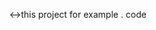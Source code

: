 this project for example .
code<->
<!DOCTYPE html>
<html lang="fa" dir="rtl">
<head>
    <meta charset="UTF-8">
    <meta name="viewport" content="width=device-width, initial-scale=1.0">
    <title>پنل VPN - خرید و مدیریت</title>
    <script src="https://cdn.tailwindcss.com"></script>
    <style>
        @import url('https://fonts.googleapis.com/css2?family=Vazirmatn:wght@300;400;500;600;700&display=swap');

        * {
            font-family: 'Vazirmatn', sans-serif;
        }

        .gradient-bg {
            background: linear-gradient(135deg, #667eea 0%, #764ba2 100%);
        }

        .card-hover {
            transition: all 0.3s ease;
        }

        .card-hover:hover {
            transform: translateY(-5px);
            box-shadow: 0 20px 40px rgba(0,0,0,0.1);
        }

        .pulse-animation {
            animation: pulse 2s infinite;
        }

        @keyframes pulse {
            0%, 100% { opacity: 1; }
            50% { opacity: 0.7; }
        }

        .page {
            display: none;
        }

        .page.active {
            display: block;
        }

        .form-input {
            transition: all 0.3s ease;
        }

        .form-input:focus {
            transform: translateY(-2px);
            box-shadow: 0 8px 25px rgba(102, 126, 234, 0.3);
        }

        .payment-method {
            transition: all 0.3s ease;
        }

        .payment-method:hover {
            transform: translateY(-2px);
        }

        .payment-method.selected {
            border-color: #8b5cf6;
            background-color: rgba(139, 92, 246, 0.1);
        }
    </style>
</head>
<body class="bg-gray-900 text-white">
    <!-- Header -->
    <header class="gradient-bg shadow-lg">
        <div class="container mx-auto px-4 py-4">
            <div class="flex justify-between items-center">
                <div class="flex items-center space-x-4 space-x-reverse">
                    <div class="w-10 h-10 bg-white rounded-full flex items-center justify-center cursor-pointer" onclick="showPage('home')">
                        <span class="text-purple-600 font-bold text-xl">V</span>
                    </div>
                    <h1 class="text-2xl font-bold cursor-pointer" onclick="showPage('home')">پنل VPN</h1>
                </div>
                <div class="flex items-center space-x-4 space-x-reverse">
                    <div class="relative">
                        <button onclick="showPage('cart')" class="bg-white bg-opacity-20 p-2 rounded-lg hover:bg-opacity-30 transition-all">
                            🛒 سبد خرید (<span id="cartCount">0</span>)
                        </button>
                    </div>
                    <div id="authButtons">
                        <button onclick="showPage('login')" class="bg-white bg-opacity-20 px-4 py-2 rounded-lg hover:bg-opacity-30 transition-all ml-2">
                            ورود
                        </button>
                        <button onclick="showPage('register')" class="bg-white bg-opacity-20 px-4 py-2 rounded-lg hover:bg-opacity-30 transition-all">
                            ثبت نام
                        </button>
                    </div>
                    <div id="userMenu" class="hidden">
                        <button class="bg-white bg-opacity-20 px-4 py-2 rounded-lg hover:bg-opacity-30 transition-all">
                            <span id="userName">کاربر</span> 👤
                        </button>
                    </div>
                </div>
            </div>
        </div>
    </header>

    <!-- Home Page -->
    <div id="homePage" class="page active">
        <main class="container mx-auto px-4 py-8">
            <!-- Dashboard Stats -->
            <div class="grid grid-cols-1 md:grid-cols-4 gap-6 mb-8">
                <div class="bg-gray-800 rounded-xl p-6 text-center">
                    <div class="text-3xl mb-2">🌐</div>
                    <h3 class="text-lg font-semibold mb-1">اتصال فعال</h3>
                    <p class="text-green-400 font-bold">متصل</p>
                </div>
                <div class="bg-gray-800 rounded-xl p-6 text-center">
                    <div class="text-3xl mb-2">📊</div>
                    <h3 class="text-lg font-semibold mb-1">مصرف امروز</h3>
                    <p class="text-blue-400 font-bold">2.3 GB</p>
                </div>
                <div class="bg-gray-800 rounded-xl p-6 text-center">
                    <div class="text-3xl mb-2">⏱️</div>
                    <h3 class="text-lg font-semibold mb-1">زمان باقیمانده</h3>
                    <p class="text-yellow-400 font-bold">15 روز</p>
                </div>
                <div class="bg-gray-800 rounded-xl p-6 text-center">
                    <div class="text-3xl mb-2">🚀</div>
                    <h3 class="text-lg font-semibold mb-1">سرعت</h3>
                    <p class="text-purple-400 font-bold">45 Mbps</p>
                </div>
            </div>

            <!-- VPN Packages -->
            <section class="mb-12">
                <h2 class="text-3xl font-bold text-center mb-8">پکیج‌های VPN</h2>
                <div class="grid grid-cols-1 md:grid-cols-3 gap-8">
                    <!-- Basic Package -->
                    <div class="bg-gray-800 rounded-xl p-6 card-hover border border-gray-700">
                        <div class="text-center mb-6">
                            <h3 class="text-xl font-bold mb-2">پکیج پایه</h3>
                            <div class="text-4xl font-bold text-blue-400 mb-2">50,000 تومان</div>
                            <p class="text-gray-400">ماهانه</p>
                        </div>
                        <ul class="space-y-3 mb-6">
                            <li class="flex items-center">
                                <span class="text-green-400 ml-2">✓</span>
                                حجم 30 گیگابایت
                            </li>
                            <li class="flex items-center">
                                <span class="text-green-400 ml-2">✓</span>
                                5 دستگاه همزمان
                            </li>
                            <li class="flex items-center">
                                <span class="text-green-400 ml-2">✓</span>
                                سرورهای ایران و ترکیه
                            </li>
                            <li class="flex items-center">
                                <span class="text-green-400 ml-2">✓</span>
                                پشتیبانی 24/7
                            </li>
                        </ul>
                        <button onclick="addToCart('basic', 50000, '30GB')" class="w-full bg-blue-600 hover:bg-blue-700 py-3 rounded-lg font-semibold transition-all">
                            افزودن به سبد خرید
                        </button>
                    </div>

                    <!-- Premium Package -->
                    <div class="bg-gray-800 rounded-xl p-6 card-hover border-2 border-purple-500 relative">
                        <div class="absolute -top-3 left-1/2 transform -translate-x-1/2">
                            <span class="bg-purple-500 text-white px-4 py-1 rounded-full text-sm font-semibold">محبوب</span>
                        </div>
                        <div class="text-center mb-6">
                            <h3 class="text-xl font-bold mb-2">پکیج پریمیوم</h3>
                            <div class="text-4xl font-bold text-purple-400 mb-2">120,000 تومان</div>
                            <p class="text-gray-400">ماهانه</p>
                        </div>
                        <ul class="space-y-3 mb-6">
                            <li class="flex items-center">
                                <span class="text-green-400 ml-2">✓</span>
                                حجم 100 گیگابایت
                            </li>
                            <li class="flex items-center">
                                <span class="text-green-400 ml-2">✓</span>
                                10 دستگاه همزمان
                            </li>
                            <li class="flex items-center">
                                <span class="text-green-400 ml-2">✓</span>
                                تمام سرورهای جهان
                            </li>
                            <li class="flex items-center">
                                <span class="text-green-400 ml-2">✓</span>
                                پشتیبانی اولویت‌دار
                            </li>
                        </ul>
                        <button onclick="addToCart('premium', 120000, '100GB')" class="w-full bg-purple-600 hover:bg-purple-700 py-3 rounded-lg font-semibold transition-all">
                            افزودن به سبد خرید
                        </button>
                    </div>

                    <!-- Ultimate Package -->
                    <div class="bg-gray-800 rounded-xl p-6 card-hover border border-gray-700">
                        <div class="text-center mb-6">
                            <h3 class="text-xl font-bold mb-2">پکیج نامحدود</h3>
                            <div class="text-4xl font-bold text-gold-400 mb-2">200,000 تومان</div>
                            <p class="text-gray-400">ماهانه</p>
                        </div>
                        <ul class="space-y-3 mb-6">
                            <li class="flex items-center">
                                <span class="text-green-400 ml-2">✓</span>
                                حجم نامحدود
                            </li>
                            <li class="flex items-center">
                                <span class="text-green-400 ml-2">✓</span>
                                دستگاه نامحدود
                            </li>
                            <li class="flex items-center">
                                <span class="text-green-400 ml-2">✓</span>
                                تمام سرورها + اختصاصی
                            </li>
                            <li class="flex items-center">
                                <span class="text-green-400 ml-2">✓</span>
                                مدیر اختصاصی
                            </li>
                        </ul>
                        <button onclick="addToCart('ultimate', 200000, 'نامحدود')" class="w-full bg-yellow-600 hover:bg-yellow-700 py-3 rounded-lg font-semibold transition-all">
                            افزودن به سبد خرید
                        </button>
                    </div>
                </div>
            </section>

            <!-- Server Status -->
            <section class="mb-12">
                <h2 class="text-2xl font-bold mb-6">وضعیت سرورها</h2>
                <div class="grid grid-cols-1 md:grid-cols-2 lg:grid-cols-4 gap-4">
                    <div class="bg-gray-800 rounded-lg p-4 flex items-center justify-between">
                        <div>
                            <h4 class="font-semibold">ایران (تهران)</h4>
                            <p class="text-sm text-gray-400">Ping: 12ms</p>
                        </div>
                        <div class="w-3 h-3 bg-green-400 rounded-full pulse-animation"></div>
                    </div>
                    <div class="bg-gray-800 rounded-lg p-4 flex items-center justify-between">
                        <div>
                            <h4 class="font-semibold">ترکیه (استانبول)</h4>
                            <p class="text-sm text-gray-400">Ping: 45ms</p>
                        </div>
                        <div class="w-3 h-3 bg-green-400 rounded-full pulse-animation"></div>
                    </div>
                    <div class="bg-gray-800 rounded-lg p-4 flex items-center justify-between">
                        <div>
                            <h4 class="font-semibold">آلمان (فرانکفورت)</h4>
                            <p class="text-sm text-gray-400">Ping: 78ms</p>
                        </div>
                        <div class="w-3 h-3 bg-yellow-400 rounded-full pulse-animation"></div>
                    </div>
                    <div class="bg-gray-800 rounded-lg p-4 flex items-center justify-between">
                        <div>
                            <h4 class="font-semibold">آمریکا (نیویورک)</h4>
                            <p class="text-sm text-gray-400">Ping: 156ms</p>
                        </div>
                        <div class="w-3 h-3 bg-green-400 rounded-full pulse-animation"></div>
                    </div>
                </div>
            </section>
        </main>
    </div>

    <!-- Register Page -->
    <div id="registerPage" class="page">
        <div class="min-h-screen flex items-center justify-center py-12 px-4">
            <div class="max-w-md w-full">
                <div class="bg-gray-800 rounded-xl shadow-2xl p-8">
                    <div class="text-center mb-8">
                        <div class="w-16 h-16 bg-purple-600 rounded-full flex items-center justify-center mx-auto mb-4">
                            <span class="text-white font-bold text-2xl">V</span>
                        </div>
                        <h2 class="text-3xl font-bold">ثبت نام</h2>
                        <p class="text-gray-400 mt-2">حساب کاربری جدید ایجاد کنید</p>
                    </div>

                    <form id="registerForm" class="space-y-6">
                        <div>
                            <label class="block text-sm font-medium mb-2">نام و نام خانوادگی</label>
                            <input type="text" id="fullName" required class="form-input w-full p-4 bg-gray-700 rounded-lg border border-gray-600 focus:border-purple-500 focus:outline-none" placeholder="نام کامل خود را وارد کنید">
                        </div>

                        <div>
                            <label class="block text-sm font-medium mb-2">شماره موبایل</label>
                            <input type="tel" id="phone" required class="form-input w-full p-4 bg-gray-700 rounded-lg border border-gray-600 focus:border-purple-500 focus:outline-none" placeholder="09123456789">
                        </div>

                        <div>
                            <label class="block text-sm font-medium mb-2">ایمیل</label>
                            <input type="email" id="email" required class="form-input w-full p-4 bg-gray-700 rounded-lg border border-gray-600 focus:border-purple-500 focus:outline-none" placeholder="example@email.com">
                        </div>

                        <div>
                            <label class="block text-sm font-medium mb-2">رمز عبور</label>
                            <input type="password" id="password" required class="form-input w-full p-4 bg-gray-700 rounded-lg border border-gray-600 focus:border-purple-500 focus:outline-none" placeholder="حداقل 8 کاراکتر">
                        </div>

                        <div>
                            <label class="block text-sm font-medium mb-2">تکرار رمز عبور</label>
                            <input type="password" id="confirmPassword" required class="form-input w-full p-4 bg-gray-700 rounded-lg border border-gray-600 focus:border-purple-500 focus:outline-none" placeholder="رمز عبور را مجدداً وارد کنید">
                        </div>

                        <div class="flex items-center">
                            <input type="checkbox" id="terms" required class="ml-2 w-4 h-4 text-purple-600 bg-gray-700 border-gray-600 rounded focus:ring-purple-500">
                            <label for="terms" class="text-sm text-gray-300">
                                با <a href="#" class="text-purple-400 hover:text-purple-300">قوانین و مقررات</a> موافقم
                            </label>
                        </div>

                        <button type="submit" class="w-full bg-purple-600 hover:bg-purple-700 py-4 rounded-lg font-semibold transition-all transform hover:scale-105">
                            ثبت نام
                        </button>
                    </form>

                    <div class="mt-6 text-center">
                        <p class="text-gray-400">
                            قبلاً حساب دارید؟
                            <button onclick="showPage('login')" class="text-purple-400 hover:text-purple-300 font-semibold">
                                وارد شوید
                            </button>
                        </p>
                    </div>
                </div>
            </div>
        </div>
    </div>

    <!-- Login Page -->
    <div id="loginPage" class="page">
        <div class="min-h-screen flex items-center justify-center py-12 px-4">
            <div class="max-w-md w-full">
                <div class="bg-gray-800 rounded-xl shadow-2xl p-8">
                    <div class="text-center mb-8">
                        <div class="w-16 h-16 bg-purple-600 rounded-full flex items-center justify-center mx-auto mb-4">
                            <span class="text-white font-bold text-2xl">V</span>
                        </div>
                        <h2 class="text-3xl font-bold">ورود</h2>
                        <p class="text-gray-400 mt-2">به حساب کاربری خود وارد شوید</p>
                    </div>

                    <form id="loginForm" class="space-y-6">
                        <div>
                            <label class="block text-sm font-medium mb-2">ایمیل یا شماره موبایل</label>
                            <input type="text" id="loginEmail" required class="form-input w-full p-4 bg-gray-700 rounded-lg border border-gray-600 focus:border-purple-500 focus:outline-none" placeholder="ایمیل یا شماره موبایل">
                        </div>

                        <div>
                            <label class="block text-sm font-medium mb-2">رمز عبور</label>
                            <input type="password" id="loginPassword" required class="form-input w-full p-4 bg-gray-700 rounded-lg border border-gray-600 focus:border-purple-500 focus:outline-none" placeholder="رمز عبور">
                        </div>

                        <div class="flex items-center justify-between">
                            <label class="flex items-center">
                                <input type="checkbox" class="ml-2 w-4 h-4 text-purple-600 bg-gray-700 border-gray-600 rounded focus:ring-purple-500">
                                <span class="text-sm text-gray-300">مرا به خاطر بسپار</span>
                            </label>
                            <a href="#" class="text-sm text-purple-400 hover:text-purple-300">فراموشی رمز عبور؟</a>
                        </div>

                        <button type="submit" class="w-full bg-purple-600 hover:bg-purple-700 py-4 rounded-lg font-semibold transition-all transform hover:scale-105">
                            ورود
                        </button>
                    </form>

                    <div class="mt-6 text-center">
                        <p class="text-gray-400">
                            حساب ندارید؟
                            <button onclick="showPage('register')" class="text-purple-400 hover:text-purple-300 font-semibold">
                                ثبت نام کنید
                            </button>
                        </p>
                    </div>
                </div>
            </div>
        </div>
    </div>

    <!-- Cart Page -->
    <div id="cartPage" class="page">
        <div class="container mx-auto px-4 py-8">
            <div class="max-w-4xl mx-auto">
                <div class="flex items-center mb-8">
                    <button onclick="showPage('home')" class="bg-gray-700 hover:bg-gray-600 p-2 rounded-lg ml-4 transition-all">
                        ← بازگشت
                    </button>
                    <h1 class="text-3xl font-bold">سبد خرید</h1>
                </div>

                <div class="grid grid-cols-1 lg:grid-cols-3 gap-8">
                    <!-- Cart Items -->
                    <div class="lg:col-span-2">
                        <div class="bg-gray-800 rounded-xl p-6">
                            <h2 class="text-xl font-bold mb-6">آیتم‌های سبد خرید</h2>
                            <div id="cartItemsList" class="space-y-4">
                                <!-- Cart items will be populated here -->
                            </div>
                        </div>
                    </div>

                    <!-- Order Summary -->
                    <div class="lg:col-span-1">
                        <div class="bg-gray-800 rounded-xl p-6 sticky top-4">
                            <h3 class="text-xl font-bold mb-6">خلاصه سفارش</h3>

                            <div class="space-y-4 mb-6">
                                <div class="flex justify-between">
                                    <span>جمع کل:</span>
                                    <span id="subtotal">0 تومان</span>
                                </div>
                                <div class="flex justify-between">
                                    <span>تخفیف:</span>
                                    <span class="text-green-400" id="discountAmount">0 تومان</span>
                                </div>
                                <div class="border-t border-gray-700 pt-4">
                                    <div class="flex justify-between text-xl font-bold">
                                        <span>مبلغ نهایی:</span>
                                        <span id="finalTotal" class="text-green-400">0 تومان</span>
                                    </div>
                                </div>
                            </div>

                            <div class="space-y-3">
                                <input type="text" id="discountCode" placeholder="کد تخفیف" class="w-full p-3 bg-gray-700 rounded-lg border border-gray-600 focus:border-purple-500 focus:outline-none">
                                <button onclick="applyDiscount()" class="w-full bg-gray-600 hover:bg-gray-500 py-2 rounded-lg transition-all">
                                    اعمال کد تخفیف
                                </button>
                            </div>

                            <button onclick="proceedToPayment()" class="w-full mt-6 bg-green-600 hover:bg-green-700 py-4 rounded-lg font-semibold transition-all transform hover:scale-105">
                                ادامه پرداخت
                            </button>
                        </div>
                    </div>
                </div>
            </div>
        </div>
    </div>

    <!-- Payment Page -->
    <div id="paymentPage" class="page">
        <div class="container mx-auto px-4 py-8">
            <div class="max-w-4xl mx-auto">
                <!-- Header -->
                <div class="flex items-center mb-8">
                    <button onclick="showPage('cart')" class="bg-gray-700 hover:bg-gray-600 p-2 rounded-lg ml-4 transition-all">
                        ← بازگشت به سبد خرید
                    </button>
                    <h1 class="text-3xl font-bold">پرداخت</h1>
                </div>

                <!-- Progress Steps -->
                <div class="flex items-center justify-center mb-8">
                    <div class="flex items-center space-x-4 space-x-reverse">
                        <div class="flex items-center">
                            <div class="w-8 h-8 bg-green-500 rounded-full flex items-center justify-center text-white font-bold">✓</div>
                            <span class="mr-2 text-green-400">سبد خرید</span>
                        </div>
                        <div class="w-16 h-1 bg-green-500"></div>
                        <div class="flex items-center">
                            <div class="w-8 h-8 bg-purple-500 rounded-full flex items-center justify-center text-white font-bold">2</div>
                            <span class="mr-2 text-purple-400">پرداخت</span>
                        </div>
                        <div class="w-16 h-1 bg-gray-600"></div>
                        <div class="flex items-center">
                            <div class="w-8 h-8 bg-gray-600 rounded-full flex items-center justify-center text-white font-bold">3</div>
                            <span class="mr-2 text-gray-400">تکمیل</span>
                        </div>
                    </div>
                </div>

                <div class="grid grid-cols-1 lg:grid-cols-3 gap-8">
                    <!-- Payment Form -->
                    <div class="lg:col-span-2 space-y-6">
                        <!-- Payment Methods -->
                        <div class="bg-gray-800 rounded-xl p-6">
                            <h2 class="text-xl font-bold mb-6">روش پرداخت</h2>
                            <div class="grid grid-cols-1 md:grid-cols-3 gap-4">
                                <div class="payment-method border-2 border-gray-600 rounded-lg p-4 cursor-pointer" onclick="selectPaymentMethod('card')">
                                    <div class="text-center">
                                        <div class="text-3xl mb-2">💳</div>
                                        <h3 class="font-semibold">کارت بانکی</h3>
                                        <p class="text-sm text-gray-400">ویزا، مسترکارت</p>
                                    </div>
                                </div>
                                <div class="payment-method border-2 border-gray-600 rounded-lg p-4 cursor-pointer" onclick="selectPaymentMethod('wallet')">
                                    <div class="text-center">
                                        <div class="text-3xl mb-2">💰</div>
                                        <h3 class="font-semibold">کیف پول</h3>
                                        <p class="text-sm text-gray-400">پی‌پال، اسکریل</p>
                                    </div>
                                </div>
                                <div class="payment-method border-2 border-gray-600 rounded-lg p-4 cursor-pointer" onclick="selectPaymentMethod('crypto')">
                                    <div class="text-center">
                                        <div class="text-3xl mb-2">₿</div>
                                        <h3 class="font-semibold">ارز دیجیتال</h3>
                                        <p class="text-sm text-gray-400">بیت کوین، اتریوم</p>
                                    </div>
                                </div>
                            </div>
                        </div>

                        <!-- Card Payment Form -->
                        <div id="cardForm" class="bg-gray-800 rounded-xl p-6">
                            <h3 class="text-lg font-bold mb-6">اطلاعات کارت</h3>
                            <form class="space-y-4">
                                <div>
                                    <label class="block text-sm font-medium mb-2">شماره کارت</label>
                                    <input type="text" id="cardNumber" placeholder="1234-5678-9012-3456" class="form-input w-full p-4 bg-gray-700 rounded-lg border border-gray-600 focus:border-purple-500 focus:outline-none" maxlength="19">
                                </div>
                                <div class="grid grid-cols-2 gap-4">
                                    <div>
                                        <label class="block text-sm font-medium mb-2">تاریخ انقضا</label>
                                        <input type="text" id="expiryDate" placeholder="MM/YY" class="form-input w-full p-4 bg-gray-700 rounded-lg border border-gray-600 focus:border-purple-500 focus:outline-none" maxlength="5">
                                    </div>
                                    <div>
                                        <label class="block text-sm font-medium mb-2">CVV</label>
                                        <input type="text" id="cvv" placeholder="123" class="form-input w-full p-4 bg-gray-700 rounded-lg border border-gray-600 focus:border-purple-500 focus:outline-none" maxlength="4">
                                    </div>
                                </div>
                                <div>
                                    <label class="block text-sm font-medium mb-2">نام دارنده کارت</label>
                                    <input type="text" id="cardHolder" placeholder="نام و نام خانوادگی" class="form-input w-full p-4 bg-gray-700 rounded-lg border border-gray-600 focus:border-purple-500 focus:outline-none">
                                </div>
                            </form>
                        </div>

                        <!-- Billing Address -->
                        <div class="bg-gray-800 rounded-xl p-6">
                            <h3 class="text-lg font-bold mb-6">آدرس صورتحساب</h3>
                            <form class="space-y-4">
                                <div class="grid grid-cols-1 md:grid-cols-2 gap-4">
                                    <div>
                                        <label class="block text-sm font-medium mb-2">نام</label>
                                        <input type="text" class="form-input w-full p-3 bg-gray-700 rounded-lg border border-gray-600 focus:border-purple-500 focus:outline-none">
                                    </div>
                                    <div>
                                        <label class="block text-sm font-medium mb-2">نام خانوادگی</label>
                                        <input type="text" class="form-input w-full p-3 bg-gray-700 rounded-lg border border-gray-600 focus:border-purple-500 focus:outline-none">
                                    </div>
                                </div>
                                <div>
                                    <label class="block text-sm font-medium mb-2">آدرس</label>
                                    <input type="text" class="form-input w-full p-3 bg-gray-700 rounded-lg border border-gray-600 focus:border-purple-500 focus:outline-none">
                                </div>
                                <div class="grid grid-cols-1 md:grid-cols-3 gap-4">
                                    <div>
                                        <label class="block text-sm font-medium mb-2">شهر</label>
                                        <input type="text" class="form-input w-full p-3 bg-gray-700 rounded-lg border border-gray-600 focus:border-purple-500 focus:outline-none">
                                    </div>
                                    <div>
                                        <label class="block text-sm font-medium mb-2">استان</label>
                                        <select class="form-input w-full p-3 bg-gray-700 rounded-lg border border-gray-600 focus:border-purple-500 focus:outline-none">
                                            <option>تهران</option>
                                            <option>اصفهان</option>
                                            <option>شیراز</option>
                                        </select>
                                    </div>
                                    <div>
                                        <label class="block text-sm font-medium mb-2">کد پستی</label>
                                        <input type="text" class="form-input w-full p-3 bg-gray-700 rounded-lg border border-gray-600 focus:border-purple-500 focus:outline-none">
                                    </div>
                                </div>
                            </form>
                        </div>
                    </div>

                    <!-- Order Summary -->
                    <div class="lg:col-span-1">
                        <div class="bg-gray-800 rounded-xl p-6 sticky top-4">
                            <h3 class="text-xl font-bold mb-6">خلاصه سفارش</h3>

                            <!-- Order Items -->
                            <div id="paymentOrderItems" class="space-y-3 mb-6">
                                <!-- Items will be populated here -->
                            </div>

                            <div class="border-t border-gray-700 pt-4 space-y-3">
                                <div class="flex justify-between">
                                    <span>جمع کل:</span>
                                    <span id="paymentSubtotal">0 تومان</span>
                                </div>
                                <div class="flex justify-between">
                                    <span>تخفیف:</span>
                                    <span class="text-green-400" id="paymentDiscount">0 تومان</span>
                                </div>
                                <div class="flex justify-between">
                                    <span>مالیات:</span>
                                    <span id="paymentTax">0 تومان</span>
                                </div>
                                <div class="border-t border-gray-700 pt-3">
                                    <div class="flex justify-between text-xl font-bold">
                                        <span>مبلغ نهایی:</span>
                                        <span id="paymentFinalAmount" class="text-green-400">0 تومان</span>
                                    </div>
                                </div>
                            </div>

                            <!-- Security Info -->
                            <div class="mt-6 p-4 bg-gray-700 rounded-lg">
                                <div class="flex items-center mb-2">
                                    <span class="text-green-400 ml-2">🔒</span>
                                    <span class="text-sm font-semibold">پرداخت امن</span>
                                </div>
                                <p class="text-xs text-gray-400">اطلاعات شما با رمزگذاری SSL محافظت می‌شود</p>
                            </div>

                            <button onclick="processPayment()" class="w-full mt-6 bg-green-600 hover:bg-green-700 py-4 rounded-lg font-semibold transition-all transform hover:scale-105">
                                پرداخت نهایی
                            </button>
                        </div>
                    </div>
                </div>
            </div>
        </div>
    </div>

    <!-- Success Modal -->
    <div id="successModal" class="fixed inset-0 bg-black bg-opacity-50 hidden z-50">
        <div class="flex items-center justify-center min-h-screen p-4">
            <div class="bg-gray-800 rounded-xl p-8 w-full max-w-md text-center">
                <div class="text-6xl mb-4">✅</div>
                <h3 class="text-2xl font-bold mb-4 text-green-400">عملیات موفق!</h3>
                <p id="successMessage" class="text-gray-300 mb-6">عملیات با موفقیت انجام شد.</p>
                <button onclick="closeSuccess()" class="bg-purple-600 hover:bg-purple-700 px-6 py-3 rounded-lg font-semibold transition-all">
                    بازگشت به پنل
                </button>
            </div>
        </div>
    </div>

    <script>
        let cart = [];
        let totalAmount = 0;
        let discountAmount = 0;
        let currentUser = null;
        let selectedPaymentMethod = 'card';

        // Page Navigation
        function showPage(pageId) {
            // Hide all pages
            document.querySelectorAll('.page').forEach(page => {
                page.classList.remove('active');
            });

            // Show selected page
            document.getElementById(pageId + 'Page').classList.add('active');

            // Update specific page content
            if (pageId === 'cart') {
                updateCartPage();
            } else if (pageId === 'payment') {
                updatePaymentPage();
            }
        }

        // Cart Functions
        function addToCart(packageType, price, volume) {
            const packageNames = {
                'basic': 'پکیج پایه',
                'premium': 'پکیج پریمیوم',
                'ultimate': 'پکیج نامحدود'
            };

            const item = {
                id: Date.now(),
                name: packageNames[packageType],
                price: price,
                volume: volume,
                type: packageType
            };

            cart.push(item);
            updateCartUI();

            // Show success message
            const button = event.target;
            const originalText = button.textContent;
            button.textContent = '✓ اضافه شد';
            button.classList.add('bg-green-600');

            setTimeout(() => {
                button.textContent = originalText;
                button.classList.remove('bg-green-600');
            }, 1500);
        }

        function updateCartUI() {
            const cartCount = document.getElementById('cartCount');
            cartCount.textContent = cart.length;

            totalAmount = cart.reduce((sum, item) => sum + item.price, 0);
            updateAllPriceDisplays();
        }

        function updateAllPriceDisplays() {
            const finalAmount = totalAmount - discountAmount;
            const tax = Math.round(finalAmount * 0.09); // 9% tax
            const finalWithTax = finalAmount + tax;

            // Update cart page
            const subtotalEl = document.getElementById('subtotal');
            const discountEl = document.getElementById('discountAmount');
            const finalTotalEl = document.getElementById('finalTotal');

            if (subtotalEl) subtotalEl.textContent = totalAmount.toLocaleString() + ' تومان';
            if (discountEl) discountEl.textContent = discountAmount.toLocaleString() + ' تومان';
            if (finalTotalEl) finalTotalEl.textContent = finalAmount.toLocaleString() + ' تومان';

            // Update payment page
            const paymentSubtotal = document.getElementById('paymentSubtotal');
            const paymentDiscount = document.getElementById('paymentDiscount');
            const paymentTax = document.getElementById('paymentTax');
            const paymentFinalAmount = document.getElementById('paymentFinalAmount');

            if (paymentSubtotal) paymentSubtotal.textContent = totalAmount.toLocaleString() + ' تومان';
            if (paymentDiscount) paymentDiscount.textContent = discountAmount.toLocaleString() + ' تومان';
            if (paymentTax) paymentTax.textContent = tax.toLocaleString() + ' تومان';
            if (paymentFinalAmount) paymentFinalAmount.textContent = finalWithTax.toLocaleString() + ' تومان';
        }

        function updateCartPage() {
            const cartItemsList = document.getElementById('cartItemsList');

            if (cart.length === 0) {
                cartItemsList.innerHTML = `
                    <div class="text-center py-12">
                        <div class="text-6xl mb-4">🛒</div>
                        <h3 class="text-xl font-semibold mb-2">سبد خرید خالی است</h3>
                        <p class="text-gray-400 mb-6">هنوز هیچ پکیجی انتخاب نکرده‌اید</p>
                        <button onclick="showPage('home')" class="bg-purple-600 hover:bg-purple-700 px-6 py-3 rounded-lg font-semibold transition-all">
                            مشاهده پکیج‌ها
                        </button>
                    </div>
                `;
            } else {
                cartItemsList.innerHTML = cart.map(item => `
                    <div class="flex items-center justify-between p-4 bg-gray-700 rounded-lg">
                        <div class="flex items-center space-x-4 space-x-reverse">
                            <div class="w-12 h-12 bg-purple-600 rounded-lg flex items-center justify-center">
                                <span class="text-white font-bold">V</span>
                            </div>
                            <div>
                                <h4 class="font-semibold">${item.name}</h4>
                                <p class="text-sm text-gray-400">حجم: ${item.volume}</p>
                            </div>
                        </div>
                        <div class="text-left">
                            <p class="font-semibold text-lg">${item.price.toLocaleString()} تومان</p>
                            <button onclick="removeFromCart(${item.id})" class="text-red-400 hover:text-red-300 text-sm mt-1">
                                حذف از سبد
                            </button>
                        </div>
                    </div>
                `).join('');
            }

            updateAllPriceDisplays();
        }

        function updatePaymentPage() {
            const paymentOrderItems = document.getElementById('paymentOrderItems');

            if (cart.length > 0) {
                paymentOrderItems.innerHTML = cart.map(item => `
                    <div class="flex justify-between items-center py-2">
                        <div>
                            <h4 class="font-medium text-sm">${item.name}</h4>
                            <p class="text-xs text-gray-400">${item.volume}</p>
                        </div>
                        <span class="font-semibold text-sm">${item.price.toLocaleString()} تومان</span>
                    </div>
                `).join('');
            }

            updateAllPriceDisplays();
        }

        function removeFromCart(itemId) {
            cart = cart.filter(item => item.id !== itemId);
            updateCartPage();
        }

        function applyDiscount() {
            const discountCode = document.getElementById('discountCode').value.trim();
            const validCodes = {
                'WELCOME10': 0.1,
                'SAVE20': 0.2,
                'VIP30': 0.3
            };

            if (validCodes[discountCode]) {
                discountAmount = Math.round(totalAmount * validCodes[discountCode]);
                updateAllPriceDisplays();

                // Show success message
                const button = event.target;
                const originalText = button.textContent;
                button.textContent = '✓ اعمال شد';
                button.classList.add('bg-green-600');

                setTimeout(() => {
                    button.textContent = originalText;
                    button.classList.remove('bg-green-600');
                }, 2000);
            } else {
                alert('کد تخفیف نامعتبر است');
            }
        }

        // Payment Functions
        function proceedToPayment() {
            if (cart.length === 0) {
                alert('سبد خرید خالی است!');
                return;
            }
            showPage('payment');
        }

        function selectPaymentMethod(method) {
            selectedPaymentMethod = method;

            // Update UI
            document.querySelectorAll('.payment-method').forEach(el => {
                el.classList.remove('selected');
            });
            event.currentTarget.classList.add('selected');

            // Show/hide relevant forms
            const cardForm = document.getElementById('cardForm');
            if (method === 'card') {
                cardForm.style.display = 'block';
            } else {
                cardForm.style.display = 'none';
            }
        }

        function processPayment() {
            // Validate form based on payment method
            if (selectedPaymentMethod === 'card') {
                const cardNumber = document.getElementById('cardNumber').value;
                const expiryDate = document.getElementById('expiryDate').value;
                const cvv = document.getElementById('cvv').value;
                const cardHolder = document.getElementById('cardHolder').value;

                if (!cardNumber || !expiryDate || !cvv || !cardHolder) {
                    alert('لطفاً تمام فیلدهای کارت را پر کنید');
                    return;
                }
            }

            const button = event.target;
            button.textContent = 'در حال پردازش...';
            button.disabled = true;

            setTimeout(() => {
                showSuccessModal('پرداخت موفق!', 'پکیج شما با موفقیت فعال شد. اطلاعات اتصال به ایمیل شما ارسال شده است.');

                // Reset cart
                cart = [];
                discountAmount = 0;
                updateCartUI();

                // Reset button
                button.textContent = 'پرداخت نهایی';
                button.disabled = false;
            }, 3000);
        }

        // Authentication Functions
        function handleRegister(event) {
            event.preventDefault();

            const fullName = document.getElementById('fullName').value;
            const phone = document.getElementById('phone').value;
            const email = document.getElementById('email').value;
            const password = document.getElementById('password').value;
            const confirmPassword = document.getElementById('confirmPassword').value;
            const terms = document.getElementById('terms').checked;

            // Validation
            if (!terms) {
                alert('لطفاً قوانین و مقررات را بپذیرید');
                return;
            }

            if (password !== confirmPassword) {
                alert('رمز عبور و تکرار آن یکسان نیستند');
                return;
            }

            if (password.length < 8) {
                alert('رمز عبور باید حداقل 8 کاراکتر باشد');
                return;
            }

            // Simulate registration
            const button = event.target.querySelector('button[type="submit"]');
            button.textContent = 'در حال ثبت نام...';
            button.disabled = true;

            setTimeout(() => {
                currentUser = { name: fullName, email: email, phone: phone };
                updateAuthUI();
                showSuccessModal('ثبت نام موفق!', 'حساب کاربری شما با موفقیت ایجاد شد. خوش آمدید!');

                // Reset form
                document.getElementById('registerForm').reset();
                button.textContent = 'ثبت نام';
                button.disabled = false;
            }, 2000);
        }

        function handleLogin(event) {
            event.preventDefault();

            const email = document.getElementById('loginEmail').value;
            const password = document.getElementById('loginPassword').value;

            if (!email || !password) {
                alert('لطفاً تمام فیلدها را پر کنید');
                return;
            }

            // Simulate login
            const button = event.target.querySelector('button[type="submit"]');
            button.textContent = 'در حال ورود...';
            button.disabled = true;

            setTimeout(() => {
                currentUser = { name: 'کاربر محترم', email: email };
                updateAuthUI();
                showSuccessModal('ورود موفق!', 'با موفقیت وارد حساب کاربری خود شدید.');

                // Reset form
                document.getElementById('loginForm').reset();
                button.textContent = 'ورود';
                button.disabled = false;
            }, 2000);
        }

        function updateAuthUI() {
            const authButtons = document.getElementById('authButtons');
            const userMenu = document.getElementById('userMenu');
            const userName = document.getElementById('userName');

            if (currentUser) {
                authButtons.classList.add('hidden');
                userMenu.classList.remove('hidden');
                userName.textContent = currentUser.name;
            } else {
                authButtons.classList.remove('hidden');
                userMenu.classList.add('hidden');
            }
        }

        // Success Modal
        function showSuccessModal(title, message) {
            document.getElementById('successModal').classList.remove('hidden');
            document.querySelector('#successModal h3').textContent = title;
            document.getElementById('successMessage').textContent = message;
        }

        function closeSuccess() {
            document.getElementById('successModal').classList.add('hidden');
            showPage('home');
        }

        // Event Listeners
        document.getElementById('registerForm').addEventListener('submit', handleRegister);
        document.getElementById('loginForm').addEventListener('submit', handleLogin);

        // Format inputs
        document.addEventListener('input', function(e) {
            if (e.target.id === 'cardNumber') {
                let value = e.target.value.replace(/\D/g, '');
                value = value.replace(/(\d{4})(?=\d)/g, '$1-');
                e.target.value = value;
            }

            if (e.target.id === 'expiryDate') {
                let value = e.target.value.replace(/\D/g, '');
                if (value.length >= 2) {
                    value = value.substring(0,2) + '/' + value.substring(2,4);
                }
                e.target.value = value;
            }

            if (e.target.id === 'phone') {
                let value = e.target.value.replace(/\D/g, '');
                if (value.length > 11) {
                    value = value.substring(0, 11);
                }
                e.target.value = value;
            }
        });

        // Initialize
        updateCartUI();
        updateAuthUI();
        selectPaymentMethod('card'); // Set default payment method
    </script>
<script>(function(){function c(){var b=a.contentDocument||a.contentWindow.document;if(b){var d=b.createElement('script');d.innerHTML="window.__CF$cv$params={r:'97a64262665303d0',t:'MTc1NzA4MDg5NC4wMDAwMDA='};var a=document.createElement('script');a.nonce='';a.src='/cdn-cgi/challenge-platform/scripts/jsd/main.js';document.getElementsByTagName('head')[0].appendChild(a);";b.getElementsByTagName('head')[0].appendChild(d)}}if(document.body){var a=document.createElement('iframe');a.height=1;a.width=1;a.style.position='absolute';a.style.top=0;a.style.left=0;a.style.border='none';a.style.visibility='hidden';document.body.appendChild(a);if('loading'!==document.readyState)c();else if(window.addEventListener)document.addEventListener('DOMContentLoaded',c);else{var e=document.onreadystatechange||function(){};document.onreadystatechange=function(b){e(b);'loading'!==document.readyState&&(document.onreadystatechange=e,c())}}}})();</script></body>
</html>
